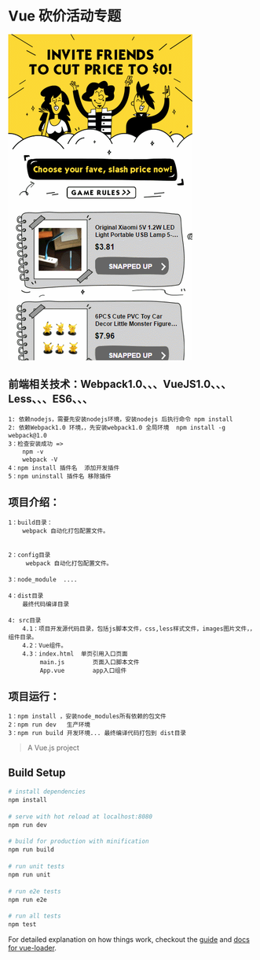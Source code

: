 
# Vue 砍价活动专题


![项目摘要图](https://github.com/fengyi123/bargainActivities/blob/master/src/images/GIF.gif)


## 前端相关技术：Webpack1.0、、、VueJS1.0、、、Less、、、ES6、、、
	
	1: 依赖nodejs，需要先安装nodejs环境，安装nodejs 后执行命令 npm install 
	2: 依赖Webpack1.0 环境，，先安装webpack1.0 全局环境  npm install -g webpack@1.0
	3：检查安装成功 =>
		npm -v
		webpack -V
	4：npm install 插件名  添加开发插件
	5：npm uninstall 插件名 移除插件
	

## 项目介绍：
  
	1：build目录：
        webpack 自动化打包配置文件。

	
	2：config目录
	     webpack 自动化打包配置文件。

	3：node_module  ....
	
	4：dist目录
		最终代码编译目录

	4: src目录
		4.1：项目开发源代码目录，包括js脚本文件，css,less样式文件，images图片文件，，组件目录。
		4.2：Vue组件。
		4.3：index.html 	单页引用入口页面
		     main.js    	页面入口脚本文件
		     App.vue        app入口组件
		


## 项目运行：
    
	1：npm install ，安装node_modules所有依赖的包文件	 
	2：npm run dev   生产环境
	3：npm run build 开发环境... 最终编译代码打包到 dist目录














> A Vue.js project

## Build Setup

``` bash
# install dependencies
npm install

# serve with hot reload at localhost:8080
npm run dev

# build for production with minification
npm run build

# run unit tests
npm run unit

# run e2e tests
npm run e2e

# run all tests
npm test
```

For detailed explanation on how things work, checkout the [guide](http://vuejs-templates.github.io/webpack/) and [docs for vue-loader](http://vuejs.github.io/vue-loader).

